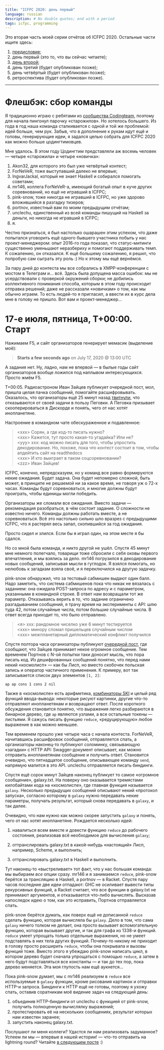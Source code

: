 ```yaml
---
title: "ICFPC 2020: день первый"
language: russian
description: # No double quotes; end with a period
tags: icfpc, programming
---
```


Это вторая часть моей серии отчётов об ICFPC 2020. Остальные части ищите здесь:

1. [предисловие][icfpc-2020-part-1];
2. день первый (это то, что вы сейчас читаете);
3. [день второй][icfpc-2020-part-3];
4. день третий (будет опубликован позже);
5. день четвёртый (будет опубликован позже);
6. ретроспектива (будет опубликован позже).

<hr />

# Флешбэк: сбор команды

Я традиционно играю с ребятами из [сообщества Codingteam][codingteam], поэтому
для начала пингонул парочку «старожилов». Но хотелось большего. Из года в год
наша команда сталкивается с одной и той же проблемой: идей больше, чем рук.
Забыв, что в дополнение к рукам идут ещё и головы, генерирующие идеи, я задался
целью собрать для ICFPC 2020 как можно больше цодингтимовцев.

Мне удалось. В этом году Цодингтим представляли аж восемь человек — четыре
«старожила» и четыре «новичка»:

1. Akon32, для которого это был уже четвёртый контест;
1. ForNeVeR, тоже выступавший далеко не впервые;
1. IngvarJackal, который не знает Haskell и собирался помогать советами;
1. mr146, коллега ForNeVeR-а, имеющий богатый опыт в куче других соревнований,
   но ещё не игравший в ICFPC;
1. pink-snow, тоже никогда не игравший в ICFPC, но уже здорово вложившийся
   в разгадку тизеров;
1. portnov, известный вам по моим предыдущим отчётам;
1. unclechu, единственный из всей команды пишущий на Haskell за деньги, но
   никогда не игравший в ICFPC;
1. я.

Честно признаться, я был настолько ошарашен этим успехом, что даже попытался
уговорить ещё одного бывшего участника побыть у нас проект-менеджером: опыт
2016-го года показал, что статус-митинги существенно уменьшают неразбериху
и помогают поддерживать темп. К сожалению, он отказался. К ещё большему
сожалению, я решил, что попробую сам сыграть эту роль :) Но к этому мы ещё
вернёмся.

За пару дней до контеста мы все собрались в XMPP-конференции с мостом
в Телеграм и… всё. Здесь была допущена масса ошибок: мы не усердствовали
с проверкой окружений сборки; не добились коллективного понимания способа,
которым в этом году происходит отправка решений; даже не рассказали «новичкам»
о том, как мы обычно играем. То есть людей-то я пригласил, а ввести их в курс
дела мне в голову не пришло. Вот вам и проект-менеджер…

# 17-е июля, пятница, T+00:00. Старт

Нажимаем F5, и сайт организаторов генерирует мемасик (выделение моё):

> **Starts a few seconds ago** on July 17, 2020 @ 13:00 UTC

А задания нет. Ну, ладно, нам не впервой — в былые годы сайт организаторов
вообще ложился под наплывом интересующихся. Просто жмём F5.

T+00:05. Радиоастроном Иван Зайцев публикует очередной пост, мол, пришла целая
пачка сообщений, помогайте расшифровывать. Оказалось, что организаторы ещё 25
минут назад [твитнули][throw-out-the-task], что отказываются от своей задачи
в пользу Пеговки. А Пеговка призывает скооперироваться в Дискорде и понять, чего
от нас хотят инопланетяне.

Настроение в командном чате обескураженное и подавленное:

> \<xxx> Сорян, а где код-то писать нужно?<br/>
> \<xxx> Кажется, тут просто какая-то угадайка? Или не?<br/>
> \<yyy> xxx: код можно писать для того, чтобы упростить декодирование. Но, похоже, пока что контест состоит в том, чтобы апдейтить сайт на readthedocs<br/>
> \<xxx> И кто выиграет в таком соцсоревновании?<br/>
> \<zzz> Иван Зайцев!

ICFPC, конечно, непредсказуем, но у команд все равно формируются некие ожидания.
Будет задача. Она будет непомерно сложной, быть может, в принципе не решаемой ни
за какое время, не говоря уж о 72-х часах. Команды будут соревноваться, и многие
должны будут проиграть, чтобы единицы могли победить.

Организаторы же сломали все ожидания. Вместо задачи — рекомендация разобраться,
в чём состоит задание. О сложности не известно ничего. Команды должны работать
вместе, а не соревноваться. Всё это настолько сильно шло вразрез с предыдущими
ICFPC, что я растерял весь запал, скопившийся за год ожидания.

Просто сидел и злился. Если бы я играл один, на этом месте я бы сдался.

Но со мной была команда, и никто другой не ушёл. Спустя 45 минут мне немного
полегчало, товарищи тоже сбросили с себя оковы первого впечатления, и мы взялись
за дело. mr146 погрузился в декодирование новых сообщений, записывая мысли
в гуглодок. Я взялся помогать, но нелюбовь к загадкам взяла своё,
и я переключился на другую задачку.

pink-snow обнаружил, что за тестовый сабмишен выдают один балл. Надо заметить,
что система сабмишенов пока что никак не вязалась с заданием: она ожидала
POST-запроса по адресу и с параметром, указанными в командной строке. В ответ
нам возвращали тот же параметр. Отказываясь верить в то, что задание ограничено
разгадыванием сообщений, я трачу время на эксперименты с API: шлю туда 42, потом
случайные числа, потом *большие* случайные числа. В ответ всегда приходит то,
что было отправлено.

> \<я> xxx: рандомное чиселко уже 6 минут тестируется<br/>
> \<xxx> минору сломал пришельцев случайным числом<br/>
> \<xxx> межпланетарный дипломатический конфликт получился

Спустя полтора часа организаторы публикуют [очередной пост][2049], где сообщают,
что Зайцев принимает некое огромное сообщение. Тем временем Портнов с N-ой
попытки таки доносит мысль, что пора писать код. Из дешифрованных сообщений
понятно, что перед нами некий «космолисп» — как бы Лисп, но вместо скобочек
польская запись и оператор частичного применения. К примеру, вот так
записывается список двух элементов `[1, 2]`:

```
ap ap cons 1 cons 2 nil
```

Также в «космолиспе» есть арифметика, [комбинаторы SKI][ski-calculus] и целый
ряд функций ввода-вывода: некоторые рисуют картинки, другие что-то отправляют
инопланетянам и возвращают ответ. После короткого обсуждения становится понятно,
что выражения легко разбираются в бинарное дерево, где `ap` являются узлами,
а все остальные токены — листьями. Я сажусь писать функцию `reduce`,
«редуцирующую» любое выражение в как можно меньшее.

Тем временем прошло уже четыре часа с начала контеста. ForNeVeR, начитавшись
расшифровок сообщений, отправляется спать, а организаторы наконец-то публикуют
соломинку, связывающую «загадки» с HTTP API: Swagger-документ описывает, как
можно отправить инопланетянам сообщение и получить ответ. Становится очевидно,
что пятнадцатое сообщение, описывающее команду `send`, напрямую мапится в это
API. unclechu отправляется писать биндинги.

Спустя ещё сорок минут Зайцев наконец публикует то самое «огромное сообщение»,
galaxy.txt. На поверку оно оказывается тремястами килобайтами кода на
«космолиспе», где главная функция называется `galaxy`. Несколько предыдущих
сообщений описывают некий «протокол запуска», согласно которому в `galaxy` нужно
передавать некие параметры, получать результат, который снова передавать
в `galaxy`, и так далее.

Очевидно, что нам нужно как можно скорее запустить `galaxy` и понять, чего от
нас хотят инопланетяне. Рождается несколько идей:

1. навалиться всем вместе и довести функцию `reduce` до рабочего состояния,
   реализовав всё необходимое для вычисления `galaxy`;

2. оттранслировать galaxy.txt в какой-нибудь «настоящий» Лисп, например, Scheme,
   и выполнить;

3. оттранслировать galaxy.txt в Haskell и выполнить.

Тут наконец-то «выстреливает» тот факт, что у нас большая команда: мы выбираем
*все* опции сразу. mr146 и я занимаемся `reduce`, pink-snow берётся за
трансляцию в Haskell, а portnov — в Racket. Спустя пару часов последние две идеи
отпадают: GHC не осиливает вывести типы рекурсивных функций, а Racket считает,
что все функции в galaxy.txt не принимают аргументов, и отказывается что-либо
вычислять. Высказав напоследок идею о том, как это исправить, Портнов
отправляется спать.

pink-snow берётся думать, как поверх ещё не дописанной `reduce` сделать функцию,
которая вычисляла бы `galaxy`. Дело в том, что сама `galaxy` ничего толком не
делает, она просто вызывает вспомогательную функцию, которая вызывает другие,
и так для графа из 1338-и функций. `reduce` умеет упрощать только отдельные
выражения, но не умеет подставлять в них тела других функций. Почему-то никому
не приходит в голову просто расширить `reduce`, чтобы она покрывала и вызовы
функций тоже. Вместо этого я убеждаю pink-snow написать цикл, в котором дерево
будет сначала упрощаться с помощью `reduce`, а затем в него будут подставляться
все константы — и так до тех пор, пока дерево меняется. Эта моя глупость нам ещё
аукнется…

Пока pink-snow думает, мы с mr146 реализуем в `reduce` все используемые
в `galaxy` функции, кроме рисования картинок и отправки HTTP-и запроса. Биндинги
к HTTP ещё не готовы, поэтому я ухожу спать, оставив соратникам моё видение
задач на следующий день:

1. объединив HTTP-биндинги от unclechu с функцией от pink-snow, получить
   полноценную вычислялку выражений;
2. протестировать её на нескольких сообщениях, результат которых нам известен
   заранее;
3. запустить наконец galaxy.txt.

Послушают ли меня коллеги? Удастся ли нам реализовать задуманное? Успеем ли мы —
впервые в нашей истории! — что-то отправить на lightning round? Читайте
[в следующем посте][icfpc-2020-part-3] :)

[icfpc-2020-part-1]: /posts/2020-07-22-icfpc-2020-part-1.html
    "ICFPC 2020: введение — Debiania"

[icfpc-2020-part-3]: /posts/2020-07-23-icfpc-2020-part-3.html
    "ICFPC 2020: день второй — Debiania"

[codingteam]: https://codingteam.org.ru
    "Codingteam is an open community of engineers and programmers"

[teamcity-bug]: https://github.com/icfpcontest2020/dockerfiles/issues/86
    "Submissions: pushes to \"submissions/submission\" branch trigger builds of \"submission\" branch · Issue #86 · icfpcontest2020/dockerfiles"

[throw-out-the-task]: https://twitter.com/icfpcontest2020/status/1284104337590030336

[2049]: https://icfpcontest2020.github.io/#/post/2049

[ski-calculus]: https://en.wikipedia.org/wiki/SKI_combinator_calculus
    "SKI combinator calculus — Wikipedia"
